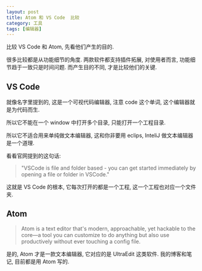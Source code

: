 ```yaml
---
layout: post
title: Atom 和 VS Code  比较
category: 工具
tags: [编辑器]
---
```


比较 VS Code 和 Atom, 先看他们产生的目的.

很多比较都是从功能细节的角度. 两款软件都支持插件拓展, 对使用者而言, 功能细节趋于一致只是时间问题. 而产生目的不同, 才是比较他们的关键.

## VS Code
就像名字里提到的, 这是一个可视代码编辑器, 注意 code 这个单词, 这个编辑器就是为代码而生.

所以它不能在一个 window 中打开多个目录, 只能打开一个工程目录.

所以它不适合用来单纯做文本编辑器, 这和你非要用 eclips, InteliJ 做文本编辑器是一个道理.

看看官网提到的这句话:

> "VSCode is file and folder based - you can get started immediately by opening a file or folder in VSCode."

这就是 VS Code 的根本, 它每次打开的都是一个工程, 这一个工程也对应一个文件夹.

## Atom

> Atom is a text editor that's modern, approachable, yet hackable to the core—a tool you can customize to do anything but also use productively without ever touching a config file.

是的, Atom 才是一款文本编辑器, 它对应的是 UltraEdit 这类软件.
我的博客和笔记, 目前都是用 Atom 写的.
